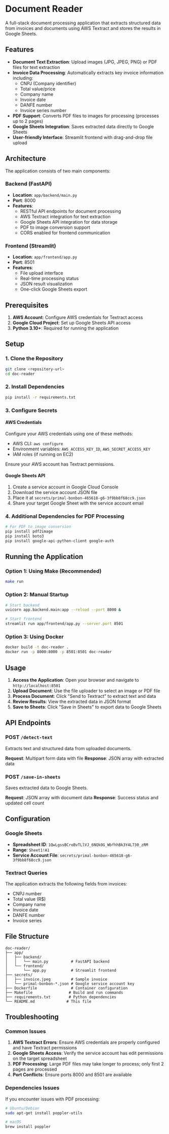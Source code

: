 # Document Reader

A full-stack document processing application that extracts structured data from invoices and documents using AWS Textract and stores the results in Google Sheets.

## Features

- **Document Text Extraction**: Upload images (JPG, JPEG, PNG) or PDF files for text extraction
- **Invoice Data Processing**: Automatically extracts key invoice information including:
  - CNPJ (Company identifier)
  - Total value/price
  - Company name
  - Invoice date
  - DANFE number
  - Invoice series number
- **PDF Support**: Converts PDF files to images for processing (processes up to 2 pages)
- **Google Sheets Integration**: Saves extracted data directly to Google Sheets
- **User-friendly Interface**: Streamlit frontend with drag-and-drop file upload

## Architecture

The application consists of two main components:

### Backend (FastAPI)

- **Location**: `app/backend/main.py`
- **Port**: 8000
- **Features**:
  - RESTful API endpoints for document processing
  - AWS Textract integration for text extraction
  - Google Sheets API integration for data storage
  - PDF to image conversion support
  - CORS enabled for frontend communication

### Frontend (Streamlit)

- **Location**: `app/frontend/app.py`
- **Port**: 8501
- **Features**:
  - File upload interface
  - Real-time processing status
  - JSON result visualization
  - One-click Google Sheets export

## Prerequisites

1. **AWS Account**: Configure AWS credentials for Textract access
2. **Google Cloud Project**: Set up Google Sheets API access
3. **Python 3.10+**: Required for running the application

## Setup

### 1. Clone the Repository

```bash
git clone <repository-url>
cd doc-reader
```

### 2. Install Dependencies

```bash
pip install -r requirements.txt
```

### 3. Configure Secrets

#### AWS Credentials

Configure your AWS credentials using one of these methods:

- AWS CLI: `aws configure`
- Environment variables: `AWS_ACCESS_KEY_ID`, `AWS_SECRET_ACCESS_KEY`
- IAM roles (if running on EC2)

Ensure your AWS account has Textract permissions.

#### Google Sheets API

1. Create a service account in Google Cloud Console
2. Download the service account JSON file
3. Place it at `secrets/primal-bonbon-465618-g6-3f9bb8f68cc9.json`
4. Share your target Google Sheet with the service account email

### 4. Additional Dependencies for PDF Processing

```bash
# For PDF to image conversion
pip install pdf2image
pip install boto3
pip install google-api-python-client google-auth
```

## Running the Application

### Option 1: Using Make (Recommended)

```bash
make run
```

### Option 2: Manual Startup

```bash
# Start backend
uvicorn app.backend.main:app --reload --port 8000 &

# Start frontend
streamlit run app/frontend/app.py --server.port 8501
```

### Option 3: Using Docker

```bash
docker build -t doc-reader .
docker run -p 8000:8000 -p 8501:8501 doc-reader
```

## Usage

1. **Access the Application**: Open your browser and navigate to `http://localhost:8501`
2. **Upload Document**: Use the file uploader to select an image or PDF file
3. **Process Document**: Click "Send to Textract" to extract text and data
4. **Review Results**: View the extracted data in JSON format
5. **Save to Sheets**: Click "Save in Sheets" to export data to Google Sheets

## API Endpoints

### POST `/detect-text`

Extracts text and structured data from uploaded documents.

**Request**: Multipart form data with file
**Response**: JSON array with extracted data

### POST `/save-in-sheets`

Saves extracted data to Google Sheets.

**Request**: JSON array with document data
**Response**: Success status and updated cell count

## Configuration

### Google Sheets

- **Spreadsheet ID**: `1QwLgssBCroBvTLlVJ_6NQk0G_WbfhhBk3Y4L730_zRM`
- **Range**: `Sheet1!A1`
- **Service Account File**: `secrets/primal-bonbon-465618-g6-3f9bb8f68cc9.json`

### Textract Queries

The application extracts the following fields from invoices:

- CNPJ number
- Total value (R$)
- Company name
- Invoice date
- DANFE number
- Invoice series

## File Structure

```
doc-reader/
├── app/
│   ├── backend/
│   │   └── main.py          # FastAPI backend
│   └── frontend/
│       └── app.py           # Streamlit frontend
├── secrets/
│   ├── invoice.jpeg         # Sample invoice
│   └── primal-bonbon-*.json # Google service account key
├── Dockerfile               # Container configuration
├── Makefile                # Build and run commands
├── requirements.txt        # Python dependencies
└── README.md              # This file
```

## Troubleshooting

### Common Issues

1. **AWS Textract Errors**: Ensure AWS credentials are properly configured and have Textract permissions
2. **Google Sheets Access**: Verify the service account has edit permissions on the target spreadsheet
3. **PDF Processing**: Large PDF files may take longer to process; only first 2 pages are processed
4. **Port Conflicts**: Ensure ports 8000 and 8501 are available

### Dependencies Issues

If you encounter issues with PDF processing:

```bash
# Ubuntu/Debian
sudo apt-get install poppler-utils

# macOS
brew install poppler
```
